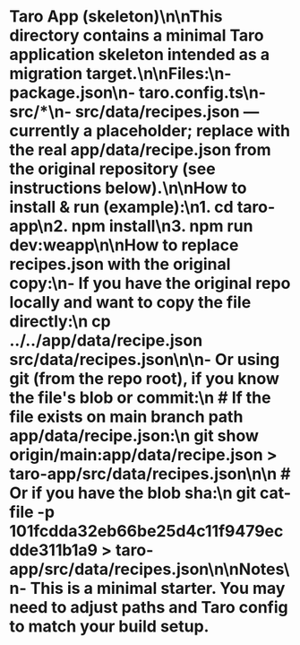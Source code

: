 # Taro App (skeleton)\n\nThis directory contains a minimal Taro application skeleton intended as a migration target.\n\nFiles:\n- package.json\n- taro.config.ts\n- src/*\n- src/data/recipes.json — currently a placeholder; replace with the real app/data/recipe.json from the original repository (see instructions below).\n\nHow to install & run (example):\n1. cd taro-app\n2. npm install\n3. npm run dev:weapp\n\nHow to replace recipes.json with the original copy:\n- If you have the original repo locally and want to copy the file directly:\n  cp ../../app/data/recipe.json src/data/recipes.json\n\n- Or using git (from the repo root), if you know the file's blob or commit:\n  # If the file exists on main branch path app/data/recipe.json:\n  git show origin/main:app/data/recipe.json > taro-app/src/data/recipes.json\n\n  # Or if you have the blob sha:\n  git cat-file -p 101fcdda32eb66be25d4c11f9479ecdde311b1a9 > taro-app/src/data/recipes.json\n\nNotes\n- This is a minimal starter. You may need to adjust paths and Taro config to match your build setup.